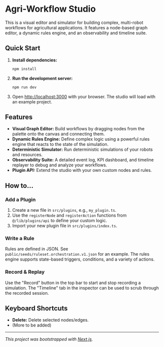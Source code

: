 # Agri-Workflow Studio

This is a visual editor and simulator for building complex, multi-robot workflows for agricultural applications. It features a node-based graph editor, a dynamic rules engine, and an observability and timeline suite.

## Quick Start

1.  **Install dependencies:**
    ```bash
    npm install
    ```
2.  **Run the development server:**
    ```bash
    npm run dev
    ```
3.  Open [http://localhost:3000](http://localhost:3000) with your browser. The studio will load with an example project.

## Features

-   **Visual Graph Editor:** Build workflows by dragging nodes from the palette onto the canvas and connecting them.
-   **Dynamic Rules Engine:** Define complex logic using a powerful rules engine that reacts to the state of the simulation.
-   **Deterministic Simulator:** Run deterministic simulations of your robots and resources.
-   **Observability Suite:** A detailed event log, KPI dashboard, and timeline replayer to debug and analyze your workflows.
-   **Plugin API:** Extend the studio with your own custom nodes and rules.

## How to...

### Add a Plugin
1. Create a new file in `src/plugins`, e.g., `my_plugin.ts`.
2. Use the `registerNode` and `registerAction` functions from `@/lib/plugins/api` to define your custom logic.
3. Import your new plugin file in `src/plugins/index.ts`.

### Write a Rule
Rules are defined in JSON. See `public/seeds/ruleset.orchestration.v1.json` for an example. The rules engine supports state-based triggers, conditions, and a variety of actions.

### Record & Replay
Use the "Record" button in the top bar to start and stop recording a simulation. The "Timeline" tab in the inspector can be used to scrub through the recorded session.

## Keyboard Shortcuts

-   **Delete:** Delete selected nodes/edges.
-   (More to be added)

---
*This project was bootstrapped with [Next.js](https://nextjs.org).*
